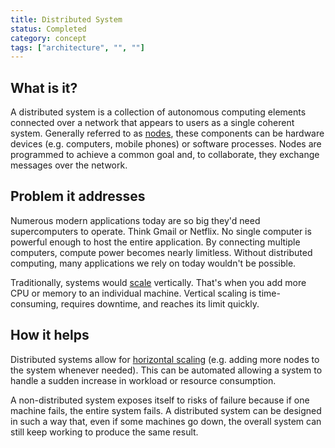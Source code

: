```yaml
---
title: Distributed System
status: Completed
category: concept
tags: ["architecture", "", ""]
---
```


## What is it?

A distributed system is a collection of autonomous computing elements 
connected over a network that appears to users as a single coherent system. 
Generally referred to as [nodes](/nodes/), these components can be hardware devices (e.g. computers, mobile phones) or software processes. 
Nodes are programmed to achieve a common goal and, to collaborate, they exchange messages over the network. 

## Problem it addresses

Numerous modern applications today are so big they'd need supercomputers to operate. 
Think Gmail or Netflix. No single computer is powerful enough to host the entire application. 
By connecting multiple computers, compute power becomes nearly limitless. 
Without distributed computing, many applications we rely on today wouldn't be possible. 

Traditionally, systems would [scale](/scalability/) vertically. 
That's when you add more CPU or memory to an individual machine. 
Vertical scaling is time-consuming, requires downtime, and reaches its limit quickly. 

## How it helps

Distributed systems allow for [horizontal scaling](/horizontal-scaling/) (e.g. adding more nodes to the system whenever needed). 
This can be automated allowing a system to handle a sudden increase in workload or resource consumption. 

A non-distributed system exposes itself to risks of failure because if one machine fails, the entire system fails. 
A distributed system can be designed in such a way that, 
even if some machines go down, the overall system can still keep working to produce the same result.
